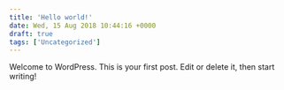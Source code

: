```yaml
---
title: 'Hello world!'
date: Wed, 15 Aug 2018 10:44:16 +0000
draft: true
tags: ['Uncategorized']
---
```


Welcome to WordPress. This is your first post. Edit or delete it, then start writing!
